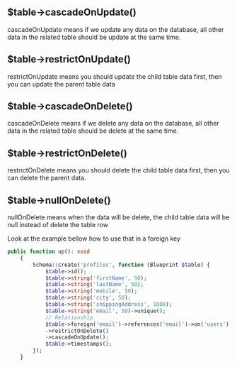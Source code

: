 ## $table->cascadeOnUpdate()
cascadeOnUpdate means if we update any data on the database, all other data in the related table should be update at the same time.
## $table->restrictOnUpdate()
restrictOnUpdate means you should update the child table data first, then you can update the parent table data
## $table->cascadeOnDelete()
cascadeOnDelete means if we delete any data on the database, all other data in the related table should be delete at the same time.
## $table->restrictOnDelete()
restrictOnDelete means you should delete the child table data first, then you can delete the parent data.
## $table->nullOnDelete()
nullOnDelete means when the data will be delete, the child table data will be null instead of delete the table row

Look at the example bellow how to use that in a foreign key
```php
public function up(): void
    {
        Schema::create('profiles', function (Blueprint $table) {
            $table->id();
            $table->string('firstName', 50);
            $table->string('lastName', 50);
            $table->string('mobile', 50);
            $table->string('city', 50);
            $table->string('shippingAddress', 1000);
            $table->string('email', 50)->unique();
            // Relationship
            $table->foreign('email')->references('email')->on('users')
            ->restrictOnDelete()
            ->cascadeOnUpdate();
            $table->timestamps();
        });
    }
```